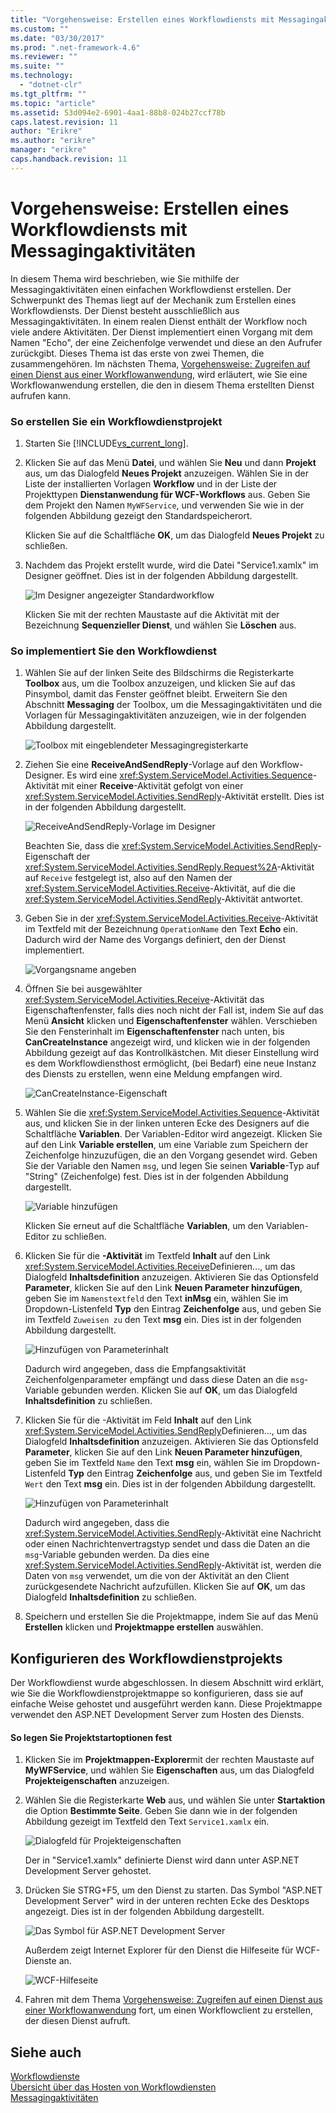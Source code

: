 ```yaml
---
title: "Vorgehensweise: Erstellen eines Workflowdiensts mit Messagingaktivit&#228;ten | Microsoft Docs"
ms.custom: ""
ms.date: "03/30/2017"
ms.prod: ".net-framework-4.6"
ms.reviewer: ""
ms.suite: ""
ms.technology: 
  - "dotnet-clr"
ms.tgt_pltfrm: ""
ms.topic: "article"
ms.assetid: 53d094e2-6901-4aa1-88b8-024b27ccf78b
caps.latest.revision: 11
author: "Erikre"
ms.author: "erikre"
manager: "erikre"
caps.handback.revision: 11
---
```

# Vorgehensweise: Erstellen eines Workflowdiensts mit Messagingaktivit&#228;ten
In diesem Thema wird beschrieben, wie Sie mithilfe der Messagingaktivitäten einen einfachen Workflowdienst erstellen.  Der Schwerpunkt des Themas liegt auf der Mechanik zum Erstellen eines Workflowdiensts. Der Dienst besteht ausschließlich aus Messagingaktivitäten.  In einem realen Dienst enthält der Workflow noch viele andere Aktivitäten.  Der Dienst implementiert einen Vorgang mit dem Namen "Echo", der eine Zeichenfolge verwendet und diese an den Aufrufer zurückgibt.  Dieses Thema ist das erste von zwei Themen, die zusammengehören.  Im nächsten Thema, [Vorgehensweise: Zugreifen auf einen Dienst aus einer Workflowanwendung](../../../../docs/framework/wcf/feature-details/how-to-access-a-service-from-a-workflow-application.md), wird erläutert, wie Sie eine Workflowanwendung erstellen, die den in diesem Thema erstellten Dienst aufrufen kann.  
  
### So erstellen Sie ein Workflowdienstprojekt  
  
1.  Starten Sie [!INCLUDE[vs_current_long](../../../../includes/vs-current-long-md.md)].  
  
2.  Klicken Sie auf das Menü **Datei**, und wählen Sie **Neu** und dann **Projekt** aus, um das Dialogfeld **Neues Projekt** anzuzeigen.  Wählen Sie in der Liste der installierten Vorlagen **Workflow** und in der Liste der Projekttypen **Dienstanwendung für WCF\-Workflows** aus.  Geben Sie dem Projekt den Namen `MyWFService`, und verwenden Sie wie in der folgenden Abbildung gezeigt den Standardspeicherort.  
  
     Klicken Sie auf die Schaltfläche **OK**, um das Dialogfeld **Neues Projekt** zu schließen.  
  
3.  Nachdem das Projekt erstellt wurde, wird die Datei "Service1.xamlx" im Designer geöffnet. Dies ist in der folgenden Abbildung dargestellt.  
  
     ![Im Designer angezeigter Standardworkflow](../../../../docs/framework/wcf/feature-details/media/defaultworkflowservice.JPG "DefaultWorkflowService")  
  
     Klicken Sie mit der rechten Maustaste auf die Aktivität mit der Bezeichnung **Sequenzieller Dienst**, und wählen Sie **Löschen** aus.  
  
### So implementiert Sie den Workflowdienst  
  
1.  Wählen Sie auf der linken Seite des Bildschirms die Registerkarte **Toolbox** aus, um die Toolbox anzuzeigen, und klicken Sie auf das Pinsymbol, damit das Fenster geöffnet bleibt.  Erweitern Sie den Abschnitt **Messaging** der Toolbox, um die Messagingaktivitäten und die Vorlagen für Messagingaktivitäten anzuzeigen, wie in der folgenden Abbildung dargestellt.  
  
     ![Toolbox mit eingeblendeter Messagingregisterkarte](../../../../docs/framework/wcf/feature-details/media/wfdesignertoolbox.JPG "WFDesignerToolbox")  
  
2.  Ziehen Sie eine **ReceiveAndSendReply**\-Vorlage auf den Workflow\-Designer.  Es wird eine <xref:System.ServiceModel.Activities.Sequence>\-Aktivität mit einer **Receive**\-Aktivität gefolgt von einer <xref:System.ServiceModel.Activities.SendReply>\-Aktivität erstellt. Dies ist in der folgenden Abbildung dargestellt.  
  
     ![ReceiveAndSendReply&#45;Vorlage im Designer](../../../../docs/framework/wcf/feature-details/media/receiveandsendreply.JPG "ReceiveAndSendReply")  
  
     Beachten Sie, dass die <xref:System.ServiceModel.Activities.SendReply>\-Eigenschaft der <xref:System.ServiceModel.Activities.SendReply.Request%2A>\-Aktivität auf `Receive` festgelegt ist, also auf den Namen der <xref:System.ServiceModel.Activities.Receive>\-Aktivität, auf die die <xref:System.ServiceModel.Activities.SendReply>\-Aktivität antwortet.  
  
3.  Geben Sie in der <xref:System.ServiceModel.Activities.Receive>\-Aktivität im Textfeld mit der Bezeichnung `OperationName` den Text **Echo** ein.  Dadurch wird der Name des Vorgangs definiert, den der Dienst implementiert.  
  
     ![Vorgangsname angeben](../../../../docs/framework/wcf/feature-details/media/defineoperation.JPG "DefineOperation")  
  
4.  Öffnen Sie bei ausgewählter <xref:System.ServiceModel.Activities.Receive>\-Aktivität das Eigenschaftenfenster, falls dies noch nicht der Fall ist, indem Sie auf das Menü **Ansicht** klicken und **Eigenschaftenfenster** wählen.  Verschieben Sie den Fensterinhalt im **Eigenschaftenfenster** nach unten, bis **CanCreateInstance** angezeigt wird, und klicken wie in der folgenden Abbildung gezeigt auf das Kontrollkästchen.  Mit dieser Einstellung wird es dem Workflowdiensthost ermöglicht, \(bei Bedarf\) eine neue Instanz des Diensts zu erstellen, wenn eine Meldung empfangen wird.  
  
     ![CanCreateInstance&#45;Eigenschaft](../../../../docs/framework/wcf/feature-details/media/cancreateinstance.JPG "CanCreateInstance")  
  
5.  Wählen Sie die <xref:System.ServiceModel.Activities.Sequence>\-Aktivität aus, und klicken Sie in der linken unteren Ecke des Designers auf die Schaltfläche **Variablen**.  Der Variablen\-Editor wird angezeigt.  Klicken Sie auf den Link **Variable erstellen**, um eine Variable zum Speichern der Zeichenfolge hinzuzufügen, die an den Vorgang gesendet wird.  Geben Sie der Variable den Namen `msg`, und legen Sie seinen **Variable**\-Typ auf "String" \(Zeichenfolge\) fest. Dies ist in der folgenden Abbildung dargestellt.  
  
     ![Variable hinzufügen](../../../../docs/framework/wcf/feature-details/media/addvariable.JPG "AddVariable")  
  
     Klicken Sie erneut auf die Schaltfläche **Variablen**, um den Variablen\-Editor zu schließen.  
  
6.  Klicken Sie für die **\-Aktivität** im Textfeld **Inhalt** auf den Link <xref:System.ServiceModel.Activities.Receive>Definieren..., um das Dialogfeld **Inhaltsdefinition** anzuzeigen.  Aktivieren Sie das Optionsfeld **Parameter**, klicken Sie auf den Link **Neuen Parameter hinzufügen**, geben Sie im `Namenstextfeld` den Text **inMsg** ein, wählen Sie im Dropdown\-Listenfeld **Typ** den Eintrag **Zeichenfolge** aus, und geben Sie im Textfeld `Zuweisen zu` den Text **msg** ein. Dies ist in der folgenden Abbildung dargestellt.  
  
     ![Hinzufügen von Parameterinhalt](../../../../docs/framework/wcf/feature-details/media/parameterscontent.jpg "ParametersContent")  
  
     Dadurch wird angegeben, dass die Empfangsaktivität Zeichenfolgenparameter empfängt und dass diese Daten an die `msg`\-Variable gebunden werden.  Klicken Sie auf **OK**, um das Dialogfeld **Inhaltsdefinition** zu schließen.  
  
7.  Klicken Sie für die \-Aktivität im Feld **Inhalt** auf den Link <xref:System.ServiceModel.Activities.SendReply>Definieren..., um das Dialogfeld **Inhaltsdefinition** anzuzeigen.  Aktivieren Sie das Optionsfeld **Parameter**, klicken Sie auf den Link **Neuen Parameter hinzufügen**, geben Sie im Textfeld `Name` den Text **msg** ein, wählen Sie im Dropdown\-Listenfeld **Typ** den Eintrag **Zeichenfolge** aus, und geben Sie im Textfeld `Wert` den Text **msg** ein. Dies ist in der folgenden Abbildung dargestellt.  
  
     ![Hinzufügen von Parameterinhalt](../../../../docs/framework/wcf/feature-details/media/parameterscontent2.jpg "ParametersContent2")  
  
     Dadurch wird angegeben, dass die <xref:System.ServiceModel.Activities.SendReply>\-Aktivität eine Nachricht oder einen Nachrichtenvertragstyp sendet und dass die Daten an die `msg`\-Variable gebunden werden.  Da dies eine <xref:System.ServiceModel.Activities.SendReply>\-Aktivität ist, werden die Daten von `msg` verwendet, um die von der Aktivität an den Client zurückgesendete Nachricht aufzufüllen.  Klicken Sie auf **OK**, um das Dialogfeld **Inhaltsdefinition** zu schließen.  
  
8.  Speichern und erstellen Sie die Projektmappe, indem Sie auf das Menü **Erstellen** klicken und **Projektmappe erstellen** auswählen.  
  
## Konfigurieren des Workflowdienstprojekts  
 Der Workflowdienst wurde abgeschlossen.  In diesem Abschnitt wird erklärt, wie Sie die Workflowdienstprojektmappe so konfigurieren, dass sie auf einfache Weise gehostet und ausgeführt werden kann.  Diese Projektmappe verwendet den ASP.NET Development Server zum Hosten des Diensts.  
  
#### So legen Sie Projektstartoptionen fest  
  
1.  Klicken Sie im **Projektmappen\-Explorer**mit der rechten Maustaste auf **MyWFService**, und wählen Sie **Eigenschaften** aus, um das Dialogfeld **Projekteigenschaften** anzuzeigen.  
  
2.  Wählen Sie die Registerkarte **Web** aus, und wählen Sie unter **Startaktion** die Option **Bestimmte Seite**. Geben Sie dann wie in der folgenden Abbildung gezeigt im Textfeld den Text `Service1.xamlx` ein.  
  
     ![Dialogfeld für Projekteigenschaften](../../../../docs/framework/wcf/feature-details/media/projectpropertiesdlg.JPG "ProjectPropertiesDlg")  
  
     Der in "Service1.xamlx" definierte Dienst wird dann unter ASP.NET Development Server gehostet.  
  
3.  Drücken Sie STRG\+F5, um den Dienst zu starten.  Das Symbol "ASP.NET Development Server" wird in der unteren rechten Ecke des Desktops angezeigt. Dies ist in der folgenden Abbildung dargestellt.  
  
     ![Das Symbol für ASP.NET Development Server](../../../../docs/framework/wcf/feature-details/media/aspnetdevservericon.JPG "ASPNETDEVServerIcon")  
  
     Außerdem zeigt Internet Explorer für den Dienst die Hilfeseite für WCF\-Dienste an.  
  
     ![WCF&#45;Hilfeseite](../../../../docs/framework/wcf/feature-details/media/wcfhelppate.JPG "WCFHelpPate")  
  
4.  Fahren mit dem Thema [Vorgehensweise: Zugreifen auf einen Dienst aus einer Workflowanwendung](../../../../docs/framework/wcf/feature-details/how-to-access-a-service-from-a-workflow-application.md) fort, um einen Workflowclient zu erstellen, der diesen Dienst aufruft.  
  
## Siehe auch  
 [Workflowdienste](../../../../docs/framework/wcf/feature-details/workflow-services.md)   
 [Übersicht über das Hosten von Workflowdiensten](../../../../docs/framework/wcf/feature-details/hosting-workflow-services-overview.md)   
 [Messagingaktivitäten](../../../../docs/framework/wcf/feature-details/messaging-activities.md)